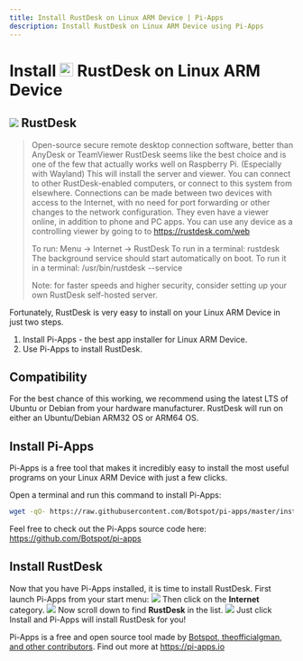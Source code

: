 ```yaml
---
title: Install RustDesk on Linux ARM Device | Pi-Apps
description: Install RustDesk on Linux ARM Device using Pi-Apps
---
```

<div class="simple-install-content content">

# Install <img src="/img/app-icons/RustDesk/icon-64.png" height=24> RustDesk on Linux ARM Device

## <img src="/img/app-icons/RustDesk/icon-64.png"> RustDesk
> Open-source secure remote desktop connection software, better than AnyDesk or TeamViewer
> RustDesk seems like the best choice and is one of the few that actually works well on Raspberry Pi. (Especially with Wayland)
> This will install the server and viewer. You can connect to other RustDesk-enabled computers, or connect to this system from elsewhere. Connections can be made between two devices with access to the Internet, with no need for port forwarding or other changes to the network configuration. 
> They even have a viewer online, in addition to phone and PC apps. You can use any device as a controlling viewer by going to to https://rustdesk.com/web
> 
> To run: Menu -> Internet -> RustDesk
> To run in a terminal: rustdesk
> The background service should start automatically on boot. To run it in a terminal: /usr/bin/rustdesk --service
> 
> Note: for faster speeds and higher security, consider setting up your own RustDesk self-hosted server.

Fortunately, RustDesk is very easy to install on your Linux ARM Device in just two steps.
1. Install Pi-Apps - the best app installer for Linux ARM Device.
2. Use Pi-Apps to install RustDesk.
</div>
<div class="simple-install-content content">

## Compatibility
For the best chance of this working, we recommend using the latest LTS of Ubuntu or Debian from your hardware manufacturer.
RustDesk will run on either an Ubuntu/Debian ARM32 OS or ARM64 OS.
</div>
<div class="simple-install-content content">

## Install Pi-Apps

Pi-Apps is a free tool that makes it incredibly easy to install the most useful programs on your Linux ARM Device with just a few clicks.

Open a terminal and run this command to install Pi-Apps:
```bash
wget -qO- https://raw.githubusercontent.com/Botspot/pi-apps/master/install | bash
```
Feel free to check out the Pi-Apps source code here: https://github.com/Botspot/pi-apps
</div>
<div class="simple-install-content content">

## Install RustDesk

Now that you have Pi-Apps installed, it is time to install RustDesk.
First launch Pi-Apps from your start menu:
<img src="/img/start-menu.png">
Then click on the <b>Internet</b> category.
<img src="/img/category-selections/Internet.png">
Now scroll down to find <b>RustDesk</b> in the list.
<img src="/img/app-icons/RustDesk/app-selection.png">
Just click Install and Pi-Apps will install RustDesk for you!
</div>
<div class="simple-install-content content">

Pi-Apps is a free and open source tool made by [Botspot, theofficialgman, and other contributors](/about/#contributors). Find out more at https://pi-apps.io
</div>
